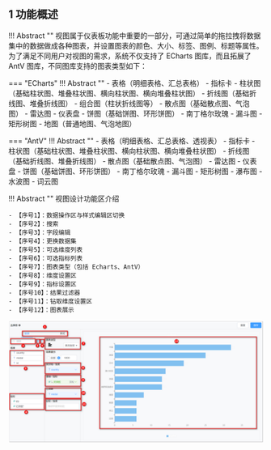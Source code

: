 ## 1 功能概述
!!! Abstract ""
    视图属于仪表板功能中重要的一部分，可通过简单的拖拉拽将数据集中的数据做成各种图表，并设置图表的颜色、大小、标签、图例、标题等属性。</br>为了满足不同用户对视图的需求，系统不仅支持了 ECharts 图库，而且拓展了 AntV 图库，不同图库支持的图表类型如下：

=== "ECharts"
    !!! Abstract ""
        - 表格（明细表格、汇总表格）
        - 指标卡
        - 柱状图（基础柱状图、堆叠柱状图、横向柱状图、横向堆叠柱状图）
        - 折线图（基础折线图、堆叠折线图）
        - 组合图（柱状折线图等）
        - 散点图（基础散点图、气泡图）
        - 雷达图
        - 仪表盘
        - 饼图（基础饼图、环形饼图）
        - 南丁格尔玫瑰
        - 漏斗图
        - 矩形树图
        - 地图（普通地图、气泡地图）

=== "AntV"
    !!! Abstract ""
        - 表格（明细表格、汇总表格、透视表）
        - 指标卡
        - 柱状图（基础柱状图、堆叠柱状图、横向柱状图、横向堆叠柱状图）
        - 折线图（基础折线图、堆叠折线图）
        - 散点图（基础散点图、气泡图）
        - 雷达图
        - 仪表盘
        - 饼图（基础饼图、环形饼图）
        - 南丁格尔玫瑰
        - 漏斗图
        - 矩形树图
        - 瀑布图
        - 水波图
        - 词云图

!!! Abstract ""
    视图设计功能区介绍

    - 【序号1】：数据操作区与样式编辑区切换
    - 【序号2】：搜索
    - 【序号3】：字段编辑
    - 【序号4】：更换数据集
    - 【序号5】：可选维度列表
    - 【序号6】：可选指标列表
    - 【序号7】：图表类型（包括 Echarts、AntV）
    - 【序号8】：维度设置区
    - 【序号9】：指标设置区
    - 【序号10】：结果过滤器
    - 【序号11】：钻取维度设置区
    - 【序号12】：图表展示

![视图主功能区](../../img/view_generation/视图_主功能区.png)
